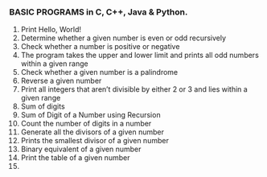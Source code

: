 ### BASIC PROGRAMS in C, C++, Java & Python.

1. Print Hello, World!
2. Determine whether a given number is even or odd recursively
3. Check whether a number is positive or negative
4. The program takes the upper and lower limit and prints all odd numbers within a given range
5. Check whether a given number is a palindrome
6. Reverse a given number
7. Print all integers that aren’t divisible by either 2 or 3 and lies within a given range
8. Sum of digits
9. Sum of Digit of a Number using Recursion
10. Count the number of digits in a number
11. Generate all the divisors of a given number
12. Prints the smallest divisor of a given number
13. Binary equivalent of a given number
14. Print the table of a given number
15. 